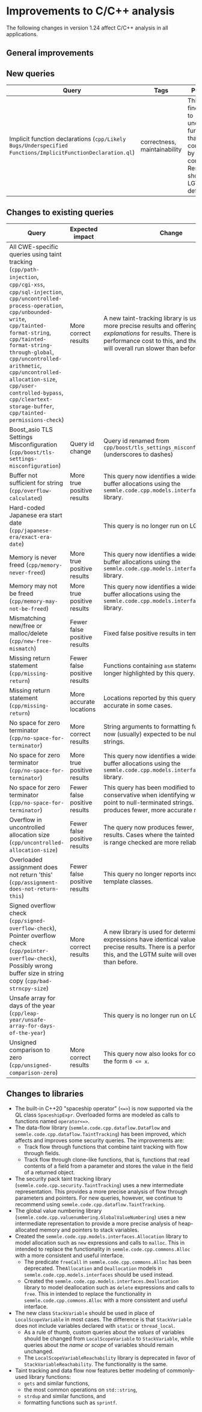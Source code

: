 # Improvements to C/C++ analysis

The following changes in version 1.24 affect C/C++ analysis in all applications.

## General improvements

## New queries

| **Query**                   | **Tags**  | **Purpose**                                                        |
|-----------------------------|-----------|--------------------------------------------------------------------|
| Implicit function declarations (`cpp/Likely Bugs/Underspecified Functions/ImplicitFunctionDeclaration.ql`) | correctness, maintainability | This query finds calls to undeclared functions that are compiled by a C compiler. Results are shown on LGTM by default. |

## Changes to existing queries

| **Query**                  | **Expected impact**    | **Change**                                                       |
|----------------------------|------------------------|------------------------------------------------------------------|
| All CWE-specific queries using taint tracking (`cpp/path-injection`, `cpp/cgi-xss`, `cpp/sql-injection`, `cpp/uncontrolled-process-operation`, `cpp/unbounded-write`, `cpp/tainted-format-string`, `cpp/tainted-format-string-through-global`, `cpp/uncontrolled-arithmetic`, `cpp/uncontrolled-allocation-size`, `cpp/user-controlled-bypass`, `cpp/cleartext-storage-buffer`, `cpp/tainted-permissions-check`) | More correct results | A new taint-tracking library is used, giving more precise results and offering _path explanations_ for results. There is a performance cost to this, and the LGTM suite will overall run slower than before. |
| Boost\_asio TLS Settings Misconfiguration (`cpp/boost/tls-settings-misconfiguration`) | Query id change | Query id renamed from `cpp/boost/tls_settings_misconfiguration` (underscores to dashes) |
| Buffer not sufficient for string (`cpp/overflow-calculated`) | More true positive results | This query now identifies a wider variety of buffer allocations using the `semmle.code.cpp.models.interfaces.Allocation` library. |
| Hard-coded Japanese era start date (`cpp/japanese-era/exact-era-date`) |  | This query is no longer run on LGTM. |
| Memory is never freed (`cpp/memory-never-freed`) | More true positive results | This query now identifies a wider variety of buffer allocations using the `semmle.code.cpp.models.interfaces.Allocation` library. |
| Memory may not be freed (`cpp/memory-may-not-be-freed`) | More true positive results | This query now identifies a wider variety of buffer allocations using the `semmle.code.cpp.models.interfaces.Allocation` library. |
| Mismatching new/free or malloc/delete (`cpp/new-free-mismatch`) | Fewer false positive results | Fixed false positive results in template code. |
| Missing return statement (`cpp/missing-return`) | Fewer false positive results | Functions containing `asm` statements are no longer highlighted by this query. |
| Missing return statement (`cpp/missing-return`) | More accurate locations | Locations reported by this query are now more accurate in some cases. |
| No space for zero terminator (`cpp/no-space-for-terminator`) | More correct results | String arguments to formatting functions are now (usually) expected to be null terminated strings. |
| No space for zero terminator (`cpp/no-space-for-terminator`) | More true positive results | This query now identifies a wider variety of buffer allocations using the `semmle.code.cpp.models.interfaces.Allocation` library. |
| No space for zero terminator (`cpp/no-space-for-terminator`) | Fewer false positive results | This query has been modified to be more conservative when identifying which pointers point to null-terminated strings.  This approach produces fewer, more accurate results. |
| Overflow in uncontrolled allocation size (`cpp/uncontrolled-allocation-size`) | Fewer false positive results | The query now produces fewer, more accurate results. Cases where the tainted allocation size is range checked are more reliably excluded. |
| Overloaded assignment does not return 'this' (`cpp/assignment-does-not-return-this`) | Fewer false positive results | This query no longer reports incorrect results in template classes. |
| Signed overflow check (`cpp/signed-overflow-check`), Pointer overflow check (`cpp/pointer-overflow-check`), Possibly wrong buffer size in string copy (`cpp/bad-strncpy-size`) | More correct results | A new library is used for determining which expressions have identical value, giving more precise results. There is a performance cost to this, and the LGTM suite will overall run slower than before. |
| Unsafe array for days of the year (`cpp/leap-year/unsafe-array-for-days-of-the-year`) |  | This query is no longer run on LGTM. |
| Unsigned comparison to zero (`cpp/unsigned-comparison-zero`) | More correct results | This query now also looks for comparisons of the form `0 <= x`. |

## Changes to libraries

* The built-in C++20 "spaceship operator" (`<=>`) is now supported via the QL
  class `SpaceshipExpr`. Overloaded forms are modeled as calls to functions
  named `operator<=>`.
* The data-flow library (`semmle.code.cpp.dataflow.DataFlow` and
  `semmle.code.cpp.dataflow.TaintTracking`) has been improved, which affects
  and improves some security queries. The improvements are:
  - Track flow through functions that combine taint tracking with flow through fields.
  - Track flow through clone-like functions, that is, functions that read contents of a field from a
    parameter and stores the value in the field of a returned object.
* The security pack taint tracking library
  (`semmle.code.cpp.security.TaintTracking`) uses a new intermediate
  representation. This provides a more precise analysis of flow through
  parameters and pointers. For new queries, however, we continue to recommend
  using `semmle.code.cpp.dataflow.TaintTracking`.
* The global value numbering library
  (`semmle.code.cpp.valuenumbering.GlobalValueNumbering`) uses a new
  intermediate representation to provide a more precise analysis of
  heap-allocated memory and pointers to stack variables.
* Created the `semmle.code.cpp.models.interfaces.Allocation` library to model
  allocation such as `new` expressions and calls to `malloc`. This in intended
  to replace the functionality in `semmle.code.cpp.commons.Alloc` with a more
  consistent and useful interface.
  * The predicate `freeCall` in `semmle.code.cpp.commons.Alloc` has been
    deprecated. The`Allocation` and `Deallocation` models in
    `semmle.code.cpp.models.interfaces` should be used instead.
  * Created the `semmle.code.cpp.models.interfaces.Deallocation` library to
    model deallocation such as `delete` expressions and calls to `free`. This
    in intended to replace the functionality in `semmle.code.cpp.commons.Alloc`
    with a more consistent and useful interface.
* The new class `StackVariable` should be used in place of `LocalScopeVariable`
  in most cases. The difference is that `StackVariable` does not include
  variables declared with `static` or `thread_local`.
  * As a rule of thumb, custom queries about the _values_ of variables should
    be changed from `LocalScopeVariable` to `StackVariable`, while queries
    about the _name or scope_ of variables should remain unchanged.
  * The `LocalScopeVariableReachability` library is deprecated in favor of
    `StackVariableReachability`. The functionality is the same.
* Taint tracking and data flow now features better modeling of commonly-used
  library functions:
  * `gets` and similar functions,
  * the most common operations on `std::string`,
  * `strdup` and similar functions, and
  * formatting functions such as `sprintf`.
